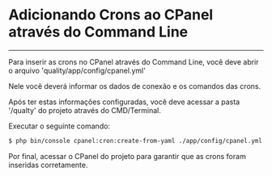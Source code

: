 # Adicionando Crons ao CPanel através do Command Line

---

Para inserir as crons no CPanel através do Command Line, você deve abrir o arquivo 'quality/app/config/cpanel.yml'

Nele você deverá informar os dados de conexão e os comandos das crons.

Após ter estas informações configuradas, você deve acessar a pasta '/qualty' do projeto através do CMD/Terminal.

Executar o seguinte comando:

``` bash
$ php bin/console cpanel:cron:create-from-yaml ./app/config/cpanel.yml
```

Por final, acessar o CPanel do projeto para garantir que as crons foram inseridas corretamente.
